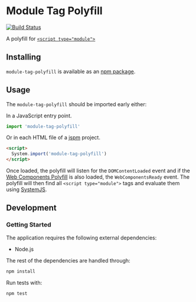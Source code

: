 # Module Tag Polyfill
[![Build Status](https://travis-ci.org/vinsonchuong/module-tag-polyfill.svg?branch=master)](https://travis-ci.org/vinsonchuong/module-tag-polyfill)

A polyfill for [`<script type="module">`](https://github.com/whatwg/html/pull/443)

## Installing
`module-tag-polyfill` is available as an
[npm package](https://www.npmjs.com/package/module-tag-polyfill).

## Usage
The `module-tag-polyfill` should be imported early either:

In a JavaScript entry point.
```js
import 'module-tag-polyfill'
```

Or in each HTML file of a [jspm](http://jspm.io) project.
```html
<script>
  System.import('module-tag-polyfill')
</script>
```

Once loaded, the polyfill will listen for the `DOMContentLoaded` event and if
the [Web Components Polyfill](https://github.com/webcomponents/webcomponentsjs)
is also loaded, the `WebComponentsReady` event. The polyfill will then find all
`<script type="module">` tags and evaluate them using
[SystemJS](https://github.com/systemjs/systemjs).

## Development
### Getting Started
The application requires the following external dependencies:
* Node.js

The rest of the dependencies are handled through:
```bash
npm install
```

Run tests with:
```bash
npm test
```
